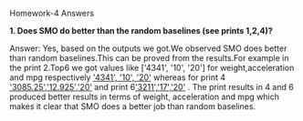 Homework-4 Answers

**1. Does SMO do better than the random baselines (see prints 1,2,4)?**

Answer: Yes, based on the outputs we got.We observed SMO does better than random baselines.This can be proved from the results.For example in the print 2.Top6 we got values like ['4341', '10', '20'] for weight,acceleration and mpg respectively ['4341', '10', '20'](https://github.com/RatishkumarS/NCSU-CSC-591-021-Group-21/blob/main/hw/w4/out/w4.out#L189) whereas for print 4 ['3085.25','12.925','20'](https://github.com/RatishkumarS/NCSU-CSC-591-021-Group-21/blob/main/hw/w4/out/w4.out#L192) and print 6['3211','17','20'](https://github.com/RatishkumarS/NCSU-CSC-591-021-Group-21/blob/main/hw/w4/out/w4.out#L212) . The print results in 4 and 6 produced better results in terms of weight, acceleration and mpg which makes it clear that SMO does a better job than random baselines.
